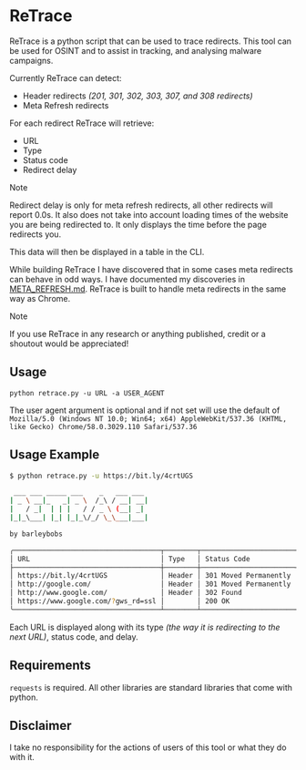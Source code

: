 # ReTrace

ReTrace is a python script that can be used to trace redirects. This tool can be used for OSINT and to assist in tracking, and analysing malware campaigns.

Currently ReTrace can detect:

-   Header redirects  _(201, 301, 302, 303, 307, and 308 redirects)_
-   Meta Refresh redirects

For each redirect ReTrace will retrieve:

-   URL
-   Type
-   Status code
-   Redirect delay

> [!NOTE]
> Redirect delay is only for meta refresh redirects, all other redirects will report 0.0s. It also does not take into account loading times of the website you are being redirected to. It only displays the time before the page redirects you.

This data will then be displayed in a table in the CLI.

While building ReTrace I have discovered that in some cases meta redirects can behave in odd ways. I have documented my discoveries in [META_REFRESH.md](META_REFRESH.md). ReTrace is built to handle meta redirects in the same way as Chrome. 

> [!NOTE]
> If you use ReTrace in any research or anything published, credit or a shoutout would be appreciated!

## Usage

`python retrace.py -u URL -a USER_AGENT`

The user agent argument is optional and if not set will use the default of `Mozilla/5.0 (Windows NT 10.0; Win64; x64) AppleWebKit/537.36 (KHTML, like Gecko) Chrome/58.0.3029.110 Safari/537.36`

## Usage Example

```bash
$ python retrace.py -u https://bit.ly/4crtUGS      

 ___ ___ _____ ___    _   ___ ___
| _ \ __|_   _| _ \  /_\ / __| __|
|   / _|  | | |   / / _ \ (__| _|
|_|_\___| |_| |_|_\/_/ \_\___|___|

by barleybobs

╭────────────────────────────────────┬────────┬───────────────────────┬───────╮
│ URL                                │ Type   │ Status Code           │ Delay │
├────────────────────────────────────┼────────┼───────────────────────┼───────┤
│ https://bit.ly/4crtUGS             │ Header │ 301 Moved Permanently │ 0.0s  │
│ http://google.com/                 │ Header │ 301 Moved Permanently │ 0.0s  │
│ http://www.google.com/             │ Header │ 302 Found             │ 0.0s  │
│ https://www.google.com/?gws_rd=ssl │        │ 200 OK                │       │
╰────────────────────────────────────┴────────┴───────────────────────┴───────╯
```

Each URL is displayed along with its type _(the way it is redirecting to the next URL)_, status code, and delay.

## Requirements

`requests` is required. All other libraries are standard libraries that come with python.

## Disclaimer

I take no responsibility for the actions of users of this tool or what they do with it.